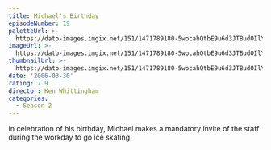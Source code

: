 ```yaml
---
title: Michael's Birthday
episodeNumber: 19
paletteUrl: >-
  https://dato-images.imgix.net/151/1471789180-5wocahQtbE9u6d3JTBud0IlY6HQ.jpg?auto=enhance&ch=DPR%2CWidth&palette=json
imageUrl: >-
  https://dato-images.imgix.net/151/1471789180-5wocahQtbE9u6d3JTBud0IlY6HQ.jpg?auto=compress%2Cformat&ch=DPR%2CWidth&w=500
thumbnailUrl: >-
  https://dato-images.imgix.net/151/1471789180-5wocahQtbE9u6d3JTBud0IlY6HQ.jpg?auto=enhance&ch=DPR%2CWidth&fit=crop&fm=jpg&h=280&w=500
date: '2006-03-30'
rating: 7.9
director: Ken Whittingham
categories:
  - Season 2
---
```


In celebration of his birthday, Michael makes a mandatory invite of the staff during the workday to go ice skating.
